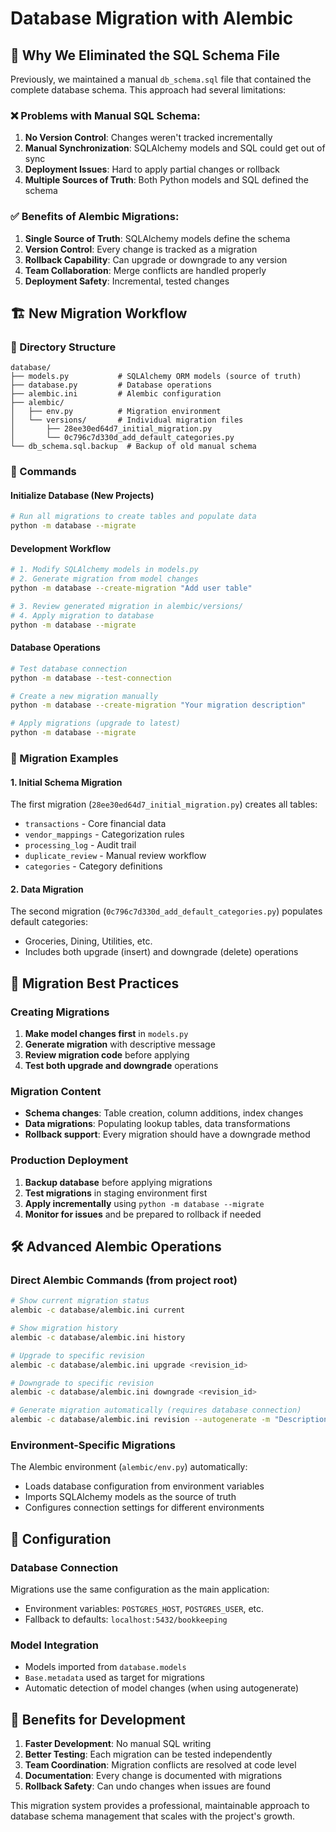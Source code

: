 # Database Migration with Alembic

## 🔄 Why We Eliminated the SQL Schema File

Previously, we maintained a manual `db_schema.sql` file that contained the complete database schema. This approach had several limitations:

### ❌ Problems with Manual SQL Schema:
1. **No Version Control**: Changes weren't tracked incrementally
2. **Manual Synchronization**: SQLAlchemy models and SQL could get out of sync
3. **Deployment Issues**: Hard to apply partial changes or rollback
4. **Multiple Sources of Truth**: Both Python models and SQL defined the schema

### ✅ Benefits of Alembic Migrations:
1. **Single Source of Truth**: SQLAlchemy models define the schema
2. **Version Control**: Every change is tracked as a migration
3. **Rollback Capability**: Can upgrade or downgrade to any version
4. **Team Collaboration**: Merge conflicts are handled properly
5. **Deployment Safety**: Incremental, tested changes

## 🏗️ New Migration Workflow

### 📁 Directory Structure
```
database/
├── models.py           # SQLAlchemy ORM models (source of truth)
├── database.py         # Database operations
├── alembic.ini         # Alembic configuration
├── alembic/
│   ├── env.py          # Migration environment
│   └── versions/       # Individual migration files
│       ├── 28ee30ed64d7_initial_migration.py
│       └── 0c796c7d330d_add_default_categories.py
└── db_schema.sql.backup  # Backup of old manual schema
```

### 🔧 Commands

#### Initialize Database (New Projects)
```bash
# Run all migrations to create tables and populate data
python -m database --migrate
```

#### Development Workflow
```bash
# 1. Modify SQLAlchemy models in models.py
# 2. Generate migration from model changes
python -m database --create-migration "Add user table"

# 3. Review generated migration in alembic/versions/
# 4. Apply migration to database
python -m database --migrate
```

#### Database Operations
```bash
# Test database connection
python -m database --test-connection

# Create a new migration manually
python -m database --create-migration "Your migration description"

# Apply migrations (upgrade to latest)
python -m database --migrate
```

### 📝 Migration Examples

#### 1. Initial Schema Migration
The first migration (`28ee30ed64d7_initial_migration.py`) creates all tables:
- `transactions` - Core financial data
- `vendor_mappings` - Categorization rules
- `processing_log` - Audit trail
- `duplicate_review` - Manual review workflow
- `categories` - Category definitions

#### 2. Data Migration
The second migration (`0c796c7d330d_add_default_categories.py`) populates default categories:
- Groceries, Dining, Utilities, etc.
- Includes both upgrade (insert) and downgrade (delete) operations

## 🔄 Migration Best Practices

### Creating Migrations
1. **Make model changes first** in `models.py`
2. **Generate migration** with descriptive message
3. **Review migration code** before applying
4. **Test both upgrade and downgrade** operations

### Migration Content
- **Schema changes**: Table creation, column additions, index changes
- **Data migrations**: Populating lookup tables, data transformations
- **Rollback support**: Every migration should have a downgrade method

### Production Deployment
1. **Backup database** before applying migrations
2. **Test migrations** in staging environment first
3. **Apply incrementally** using `python -m database --migrate`
4. **Monitor for issues** and be prepared to rollback if needed

## 🛠️ Advanced Alembic Operations

### Direct Alembic Commands (from project root)
```bash
# Show current migration status
alembic -c database/alembic.ini current

# Show migration history
alembic -c database/alembic.ini history

# Upgrade to specific revision
alembic -c database/alembic.ini upgrade <revision_id>

# Downgrade to specific revision  
alembic -c database/alembic.ini downgrade <revision_id>

# Generate migration automatically (requires database connection)
alembic -c database/alembic.ini revision --autogenerate -m "Description"
```

### Environment-Specific Migrations
The Alembic environment (`alembic/env.py`) automatically:
- Loads database configuration from environment variables
- Imports SQLAlchemy models as the source of truth
- Configures connection settings for different environments

## 🔧 Configuration

### Database Connection
Migrations use the same configuration as the main application:
- Environment variables: `POSTGRES_HOST`, `POSTGRES_USER`, etc.
- Fallback to defaults: `localhost:5432/bookkeeping`

### Model Integration
- Models imported from `database.models`
- `Base.metadata` used as target for migrations
- Automatic detection of model changes (when using autogenerate)

## 🚀 Benefits for Development

1. **Faster Development**: No manual SQL writing
2. **Better Testing**: Each migration can be tested independently
3. **Team Coordination**: Migration conflicts are resolved at code level
4. **Documentation**: Every change is documented with migrations
5. **Rollback Safety**: Can undo changes when issues are found

This migration system provides a professional, maintainable approach to database schema management that scales with the project's growth.
